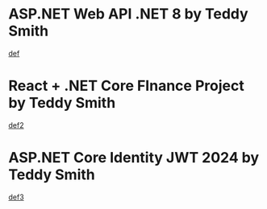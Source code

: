 # ASP.NET Web API .NET 8 by Teddy Smith

[def]

# React + .NET Core FInance Project by Teddy Smith

[def2]

# ASP.NET Core Identity JWT 2024 by Teddy Smith

[def3]

[def]: https://www.youtube.com/watch?v=cSnoAGHKVus&list=PL82C6-O4XrHfrGOCPmKmwTO7M0avXyQKc&index=4
[def2]: https://www.youtube.com/watch?v=uLMVsBHqFYY&list=PL82C6-O4XrHcNJd4ejg8pX5fZaIDZmXyn&index=2
[def3]: https://www.youtube.com/watch?v=Pkeu_o8k99Q&list=PL82C6-O4XrHcjpGzpxAVqumv2PaYGIJfz&index=8
